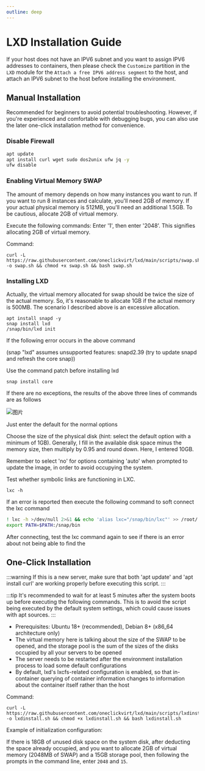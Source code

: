 ```yaml
---
outline: deep
---
```


# LXD Installation Guide

If your host does not have an IPV6 subnet and you want to assign IPV6 addresses to containers, then please check the ``Customize`` partition in the ``LXD`` module for the ``Attach a free IPV6 address segment`` to the host, and attach an IPV6 subnet to the host before installing the environment.

## Manual Installation

Recommended for beginners to avoid potential troubleshooting. However, if you're experienced and comfortable with debugging bugs, you can also use the later one-click installation method for convenience.

### Disable Firewall

```bash
apt update
apt install curl wget sudo dos2unix ufw jq -y
ufw disable
```

### Enabling Virtual Memory SWAP

The amount of memory depends on how many instances you want to run. If you want to run 8 instances and calculate, you'll need 2GB of memory. If your actual physical memory is 512MB, you'll need an additional 1.5GB. To be cautious, allocate 2GB of virtual memory.

Execute the following commands: Enter '1', then enter '2048'. This signifies allocating 2GB of virtual memory.

Command:

```shell
curl -L https://raw.githubusercontent.com/oneclickvirt/lxd/main/scripts/swap.sh -o swap.sh && chmod +x swap.sh && bash swap.sh
```

### Installing LXD

Actually, the virtual memory allocated for swap should be twice the size of the actual memory. So, it's reasonable to allocate 1GB if the actual memory is 500MB. The scenario I described above is an excessive allocation.

```
apt install snapd -y
snap install lxd
/snap/bin/lxd init
```

If the following error occurs in the above command

(snap "lxd" assumes unsupported features: snapd2.39 (try to update snapd and refresh the core snap))

Use the command patch before installing lxd

```
snap install core
```

If there are no exceptions, the results of the above three lines of commands are as follows

![图片](https://user-images.githubusercontent.com/103393591/233270028-5a43d0f7-45f5-4175-969e-d4d182cb877a.png)

Just enter the default for the normal options

Choose the size of the physical disk (hint: select the default option with a minimum of 1GB). Generally, I fill in the available disk space minus the memory size, then multiply by 0.95 and round down. Here, I entered 10GB.

Remember to select 'no' for options containing 'auto' when prompted to update the image, in order to avoid occupying the system.

Test whether symbolic links are functioning in LXC.

```
lxc -h
```

If an error is reported then execute the following command to soft connect the lxc command

```bash
! lxc -h >/dev/null 2>&1 && echo 'alias lxc="/snap/bin/lxc"' >> /root/.bashrc && source /root/.bashrc
export PATH=$PATH:/snap/bin
```

After connecting, test the lxc command again to see if there is an error about not being able to find the

## One-Click Installation

:::warning
If this is a new server, make sure that both 'apt update' and 'apt install curl' are working properly before executing this script.
:::

:::tip
It's recommended to wait for at least 5 minutes after the system boots up before executing the following commands. This is to avoid the script being executed by the default system settings, which could cause issues with apt sources.
:::

- Prerequisites: Ubuntu 18+ (recommended), Debian 8+ (x86_64 architecture only)
- The virtual memory here is talking about the size of the SWAP to be opened, and the storage pool is the sum of the sizes of the disks occupied by all your servers to be opened
- The server needs to be restarted after the environment installation process to load some default configurations
- By default, lxd's lxcfs-related configuration is enabled, so that in-container querying of container information changes to information about the container itself rather than the host

Command:

```shell
curl -L https://raw.githubusercontent.com/oneclickvirt/lxd/main/scripts/lxdinstall.sh -o lxdinstall.sh && chmod +x lxdinstall.sh && bash lxdinstall.sh
```

Example of initialization configuration:

If there is 18GB of unused disk space on the system disk, after deducting the space already occupied, and you want to allocate 2GB of virtual memory (2048MB of SWAP) and a 15GB storage pool, then following the prompts in the command line, enter ```2048``` and ```15```.
